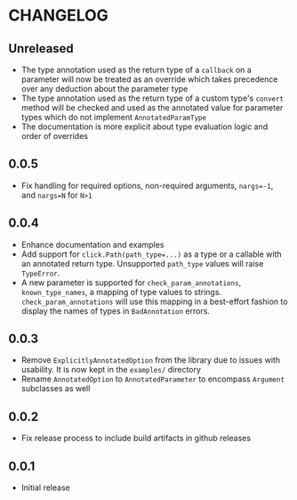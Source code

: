 # CHANGELOG

## Unreleased

- The type annotation used as the return type of a `callback` on a parameter
  will now be treated as an override which takes precedence over any deduction
  about the parameter type
- The type annotation used as the return type of a custom type's `convert`
  method will be checked and used as the annotated value for parameter types
  which do not implement `AnnotatedParamType`
- The documentation is more explicit about type evaluation logic and order of
  overrides

## 0.0.5

- Fix handling for required options, non-required arguments, `nargs=-1`, and
  `nargs=N` for `N>1`

## 0.0.4

- Enhance documentation and examples
- Add support for `click.Path(path_type=...)` as a type or a callable with an
  annotated return type. Unsupported `path_type` values will raise `TypeError`.
- A new parameter is supported for `check_param_annotations`,
  `known_type_names`, a mapping of type values to strings.
  `check_param_annotations` will use this mapping in a best-effort fashion to
  display the names of types in `BadAnnotation` errors.

## 0.0.3

- Remove `ExplicitlyAnnotatedOption` from the library due to issues with
  usability. It is now kept in the `examples/` directory
- Rename `AnnotatedOption` to `AnnotatedParameter` to encompass `Argument`
  subclasses as well

## 0.0.2

- Fix release process to include build artifacts in github releases

## 0.0.1

- Initial release
